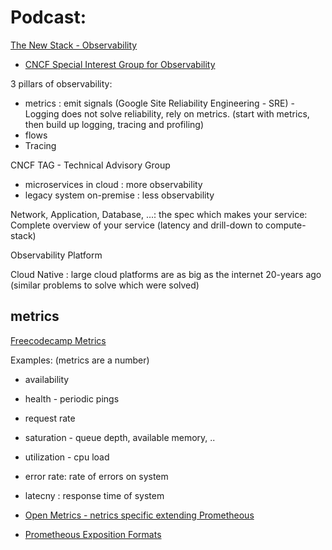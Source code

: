 

# Podcast:
[The New Stack - Observability](https://castbox.fm/episode/What-Observability-Should-Do-for-Your-Organization-id4159091-id385544019?utm_source=website&utm_medium=dlink&utm_campaign=web_share&utm_content=What%20Observability%20Should%20Do%20for%20Your%20Organization-CastBox_FM)

- [CNCF Special Interest Group for Observability](https://github.com/cncf/tag-observability)

3 pillars of observability:
- metrics : emit signals (Google Site Reliability Engineering - SRE) - Logging does not solve reliability, rely on metrics. (start with metrics, then build up logging, tracing and profiling)
- flows
- Tracing

CNCF TAG - Technical Advisory Group

- microservices in cloud : more observability
- legacy system on-premise : less observability

Network, Application, Database, ...: the spec which makes your service:  Complete overview of your service (latency and drill-down to compute-stack)

Observability Platform

Cloud Native : large cloud platforms are as big as the internet 20-years ago (similar problems to solve which were solved)

## metrics
[Freecodecamp Metrics](https://www.freecodecamp.org/news/microservice-observability-metrics/)

Examples:  (metrics are a number)
- availability
- health - periodic pings
- request rate
- saturation - queue depth, available memory, ..
- utilization - cpu load
- error rate: rate of errors on system
- latecny : response time of system

- [Open Metrics - netrics specific extending Prometheous](https://github.com/OpenObservability/OpenMetrics)
- [Prometheous Exposition Formats](https://prometheus.io/docs/instrumenting/exposition_formats/)
